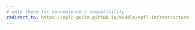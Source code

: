 ```yaml
---
# only there for convenience / compatibility
redirect_to: https://epic-guide.github.io/middle/epfl-infrastructure
---
```

